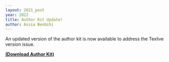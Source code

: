 ```yaml
---
layout: 2021_post
year: 2022
title: Author Kit Update!
author: Assia Benbihi
---
```


An updated version of the author kit is now available to address the Texlive
version issue. 

**[(Download Author Kit)]({{site.url}}/files/2022/3DV2022AuthorKit.zip)**
